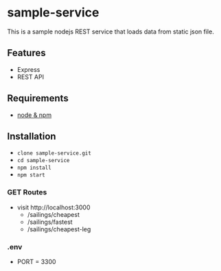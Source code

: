 # sample-service
This is a sample nodejs REST service that loads data from static json file.

## Features

- Express
- REST API

## Requirements

- [node & npm](https://nodejs.org/en/)

## Installation

- `clone sample-service.git`
- `cd sample-service`
- `npm install`
- `npm start`

### GET Routes

- visit http://localhost:3000
  - /sailings/cheapest
  - /sailings/fastest
  - /sailings/cheapest-leg


### .env

- PORT = 3300